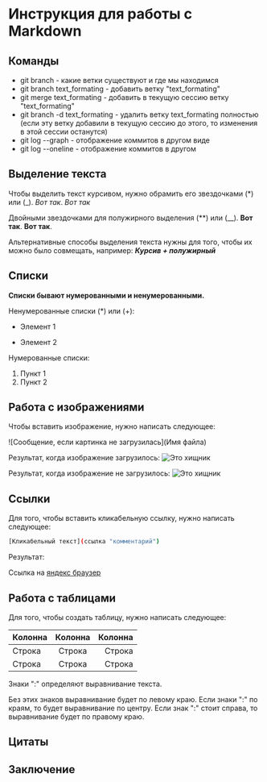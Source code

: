# Инструкция для работы с Markdown

## Команды

* git branch - какие ветки существуют и где мы находимся
* git branch text_formating - добавить ветку "text_formating"
* git merge text_formating - добавить в текущую сессию ветку "text_formating"
* git branch -d text_formating - удалить ветку text_formating полностью (если эту ветку добавили в текущую сессию до этого, то изменения в этой сессии останутся)
* git log --graph - отображение коммитов в другом виде
* git log --oneline - отображение коммитов в другом

## Выделение текста

Чтобы выделить текст курсивом, нужно обрамить его звездочками (*) или (_). *Вот так*. _Вот так_

Двойными звездочками для полужирного выделения (**) или (__). **Вот так**. __Вот так__.

Альтернативные способы выделения текста нужны для того, чтобы их можно было совмещать, например: *__Курсив + полужирный__* 

## Списки

**Списки бывают нумерованными и ненумерованными.**

Ненумерованные списки (*) или (+):
* Элемент 1
+ Элемент 2

Нумерованные списки:
1. Пункт 1
2. Пункт 2

## Работа с изображениями

Чтобы вставить изображение, нужно написать следующее:

![Сообщение, если картинка не загрузилась](Имя файла)

Результат, когда изображение загрузилось:
![Это хищник](killer.jpeg)

Результат, когда изображение не загрузилось:
![Это хищник](kill.jpeg) 

## Ссылки

Для того, чтобы вставить кликабельную ссылку, нужно написать следующее:

```sh
[Кликабельный текст](ссылка "комментарий")
```

Результат: 

Ссылка на [яндекс браузер](https://ya.ru/ "Нажми")

## Работа с таблицами

Для того, чтобы создать таблицу, нужно написать следующее:

Колонна | Колонна     |  Колонна
------  | :------:    |  ------:
Строка  | Строка      |  Строка
Строка  | Строка      |  Строка

Знаки ":" определяют выравнивание текста.

Без этих знаков выравнивание будет по левому краю. Если знаки ":" по краям, то будет выравнивание по центру. Если знак ":" стоит справа, то выравнивание будет по правому краю.

## Цитаты

## Заключение